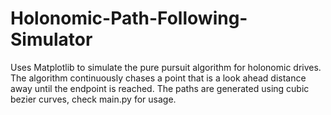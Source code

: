 # Holonomic-Path-Following-Simulator

Uses Matplotlib to simulate the pure pursuit algorithm for holonomic drives. The algorithm continuously chases a point that is a look ahead distance away until the endpoint is reached. 
The paths are generated using cubic bezier curves, check main.py for usage.
